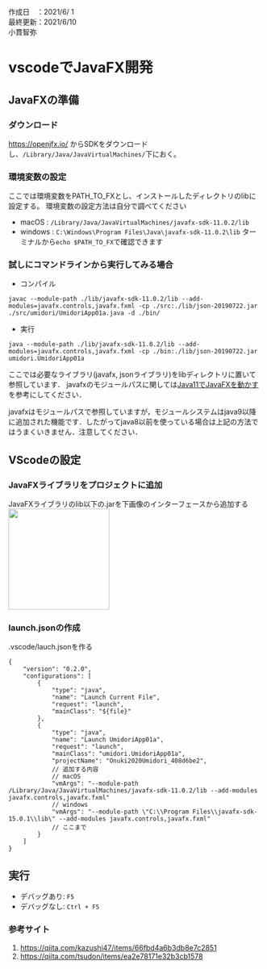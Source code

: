 作成日　：2021/6/ 1<br>
最終更新：2021/6/10<br>
小貫智弥<br>

# vscodeでJavaFX開発

## JavaFXの準備

### ダウンロード
https://openjfx.io/ からSDKをダウンロードし、`/Library/Java/JavaVirtualMachines/`下におく。


### 環境変数の設定
ここでは環境変数をPATH_TO_FXとし、インストールしたディレクトリのlibに設定する。
環境変数の設定方法は自分で調べてください
- macOS : `/Library/Java/JavaVirtualMachines/javafx-sdk-11.0.2/lib`
- windows : `C:\Windows\Program Files\Java\javafx-sdk-11.0.2\lib`
ターミナルから`echo $PATH_TO_FX`で確認できます


### 試しにコマンドラインから実行してみる場合
- コンパイル
```
javac --module-path ./lib/javafx-sdk-11.0.2/lib --add-modules=javafx.controls,javafx.fxml -cp ./src:./lib/json-20190722.jar ./src/umidori/UmidoriApp01a.java -d ./bin/
```

- 実行
```
java --module-path ./lib/javafx-sdk-11.0.2/lib --add-modules=javafx.controls,javafx.fxml -cp ./bin:./lib/json-20190722.jar umidori.UmidoriApp01a
```

ここでは必要なライブラリ(javafx, jsonライブラリ)をlibディレクトリに置いて参照しています．
javafxのモジュールパスに関しては[Java11でJavaFXを動かす](https://qiita.com/tsudon/items/ea2e78171e32b3cb1578)を参考にしてください．

javafxはモジュールパスで参照していますが，モジュールシステムはjava9以降に追加された機能です．したがってjava8以前を使っている場合は上記の方法ではうまくいきません．注意してください．



## VScodeの設定
### JavaFXライブラリをプロジェクトに追加
JavaFXライブラリのlib以下の.jarを下画像のインターフェースから追加する
<img src="../img/vscode0.png" width="200"><br>

### launch.jsonの作成
.vscode/lauch.jsonを作る
```
{
    "version": "0.2.0",
    "configurations": [
        {
            "type": "java",
            "name": "Launch Current File",
            "request": "launch",
            "mainClass": "${file}"
        },
        {
            "type": "java",
            "name": "Launch UmidoriApp01a",
            "request": "launch",
            "mainClass": "umidori.UmidoriApp01a",
            "projectName": "Onuki2020Umidori_408d6be2",
            // 追加する内容
            // macOS
            "vmArgs": "--module-path /Library/Java/JavaVirtualMachines/javafx-sdk-11.0.2/lib --add-modules javafx.controls,javafx.fxml"
            // windows
            "vmArgs": "--module-path \"C:\\Program Files\\javafx-sdk-15.0.1\\lib\" --add-modules javafx.controls,javafx.fxml"
            // ここまで
        }
    ]
}
```

## 実行
- デバッグあり: `F5`
- デバッグなし: `Ctrl + F5`


### 参考サイト
1. https://qiita.com/kazushi47/items/66fbd4a6b3db8e7c2851
2. https://qiita.com/tsudon/items/ea2e78171e32b3cb1578